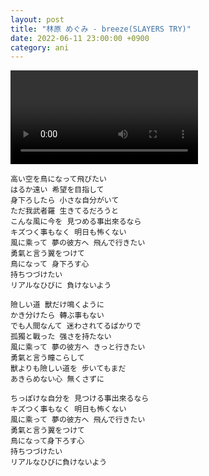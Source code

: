 ```yaml
---
layout: post
title: "林原 めぐみ - breeze(SLAYERS TRY)"
date: 2022-06-11 23:00:00 +0900
category: ani
---
```


<div class="video-container">
    <video id="player" class="video-js vjs-default-skin vjs-big-play-centered" data-json="/public/json/ani/林原 めぐみ - breeze(SLAYERS TRY).json"></video>
</div>

```
高い空を鳥になって飛びたい
はるか遠い 希望を目指して
身下ろしたら 小さな自分がいて
ただ我武者羅 生きてるだろうと
こんな風に今を 見つめる事出來るなら
キズつく事もなく 明日も怖くない
風に乘って 夢の彼方へ 飛んで行きたい
勇氣と言う翼をつけて
鳥になって 身下ろす心
持ちつづけたい
リアルなひびに 負けないよう

險しい道 獸だけ鳴くように
かき分けたら 轉ぶ事もない
でも人間なんて 迷わされてるばかりで
孤獨と戰った 强さを持たない
風に乘って 夢の彼方へ きっと行きたい
勇氣と言う瞳こらして
獸よりも險しい道を 步いてもまだ
あきらめない心 無くさずに

ちっぽけな自分を 見つける事出來るなら
キズつく事もなく 明日も怖くない
風に乘って 夢の彼方へ 飛んで行きたい
勇氣と言う翼をつけて
鳥になって身下ろす心
持ちつづけたい
リアルなひびに負けないよう
```